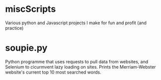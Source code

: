 # miscScripts
Various python and Javascript projects I make for fun and profit (and practice)

# soupie.py
Python programme that uses requests to pull data from websites, and Selenium to cicurmvent lazy loading on sites. Prints the Merriam-Webster website's current top 10 most searched words.
